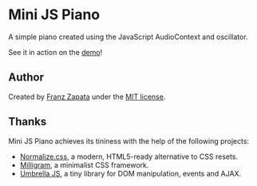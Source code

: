 Mini JS Piano
=============

A simple piano created using the JavaScript AudioContext and oscillator.

See it in action on the [demo][1]!

Author
------

Created by [Franz Zapata][2] under the [MIT license][3].

Thanks
------

Mini JS Piano achieves its tininess with the help of the following projects:

 * [Normalize.css][4], a modern, HTML5-ready alternative to CSS resets.
 * [Milligram][5], a minimalist CSS framework.
 * [Umbrella JS][6], a tiny library for DOM manipulation, events and AJAX.

[1]: https://franz-mokka.github.io/mini-js-piano/
[2]: https://github.com/franz-mokka
[3]: https://opensource.org/licenses/MIT
[4]: https://necolas.github.io/normalize.css/
[5]: https://milligram.github.io/
[6]: http://umbrellajs.com/
